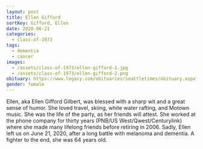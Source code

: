 ```yaml
---
layout: post
title: Ellen Gifford
sortKey: Gifford, Ellen
date: 2020-06-21
categories:
  - class-of-1973
tags:
  - dementia
  - cancer
images:
  - /assets/class-of-1973/ellen-gifford-1.jpg
  - /assets/class-of-1973/ellen-gifford-2.png
obituary: https://www.legacy.com/obituaries/seattletimes/obituary.aspx?n=ellen-gifford-gilbert&pid=196482977
gender: female
---
```

Ellen, aka Ellen Gifford Gilbert, was blessed with a sharp wit and a great sense of humor. She loved travel, skiing, white water rafting, and Motown music. She was the life of the party, as her friends will attest. She worked at the phone company for thirty years (PNB/US West/Qwest/Centurylink) where she made many lifelong friends before retiring in 2006. Sadly, Ellen left us on June 21, 2020, after a long battle with melanoma and dementia. A fighter to the end, she was 64 years old.
